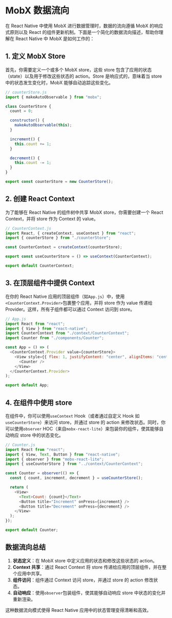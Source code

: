 # MobX 数据流向

在 React Native 中使用 MobX 进行数据管理时，数据的流向遵循 MobX 的响应式原则以及 React 的组件更新机制。下面是一个简化的数据流向描述，帮助你理解在 React Native 中 MobX 是如何工作的：

## 1. 定义 MobX Store

首先，你需要定义一个或多个 MobX store，这些 store 包含了应用的状态（state）以及用于修改这些状态的 action。Store 是响应式的，意味着当 store 中的状态发生变化时，MobX 能够自动追踪这些变化。

```javascript
// counterStore.js
import { makeAutoObservable } from "mobx";

class CounterStore {
  count = 0;

  constructor() {
    makeAutoObservable(this);
  }

  increment() {
    this.count += 1;
  }

  decrement() {
    this.count -= 1;
  }
}

export const counterStore = new CounterStore();
```

## 2. 创建 React Context

为了能够在 React Native 的组件树中共享 MobX store，你需要创建一个 React Context，并将 store 作为 Context 的 value。

```javascript
// CounterContext.js
import React, { createContext, useContext } from "react";
import { counterStore } from "./counterStore";

const CounterContext = createContext(counterStore);

export const useCounterStore = () => useContext(CounterContext);

export default CounterContext;
```

## 3. 在顶层组件中提供 Context

在你的 React Native 应用的顶层组件（如`App.js`）中，使用`<CounterContext.Provider>`包裹整个应用，并将 store 作为 value 传递给 Provider。这样，所有子组件都可以通过 Context 访问到 store。

```javascript
// App.js
import React from "react";
import { View } from "react-native";
import CounterContext from "./context/CounterContext";
import Counter from "./components/Counter";

const App = () => (
  <CounterContext.Provider value={counterStore}>
    <View style={{ flex: 1, justifyContent: "center", alignItems: "center" }}>
      <Counter />
    </View>
  </CounterContext.Provider>
);

export default App;
```

## 4. 在组件中使用 store

在组件中，你可以使用`useContext` Hook（或者通过自定义 Hook 如`useCounterStore`）来访问 store，并通过 store 的 action 来修改状态。同时，你可以使用`observer` HOC（来自`mobx-react-lite`）来包装你的组件，使其能够自动响应 store 中的状态变化。

```javascript
// Counter.js
import React from "react";
import { View, Text, Button } from "react-native";
import { observer } from "mobx-react-lite";
import { useCounterStore } from "../context/CounterContext";

const Counter = observer(() => {
  const { count, increment, decrement } = useCounterStore();

  return (
    <View>
      <Text>Count: {count}</Text>
      <Button title="Increment" onPress={increment} />
      <Button title="Decrement" onPress={decrement} />
    </View>
  );
});

export default Counter;
```

## 数据流向总结

1. **状态定义**：在 MobX store 中定义应用的状态和修改这些状态的 action。
2. **Context 共享**：通过 React Context 将 store 传递给应用的顶层组件，并在整个应用中共享。
3. **组件访问**：组件通过 Context 访问 store，并通过 store 的 action 修改状态。
4. **自动响应**：使用`observer`包装组件，使其能够自动响应 store 中状态的变化并重新渲染。

这种数据流向模式使得 React Native 应用中的状态管理变得清晰和高效。
